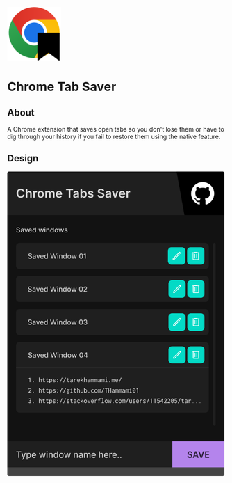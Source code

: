 <img src="icon.png" alt="CTS" width="124" />

# Chrome Tab Saver

## About

A Chrome extension that saves open tabs so you don't lose them or have to dig through your history if you fail to restore them using the native feature.

## Design

<img src="design.png" alt="Design" width="500" />
